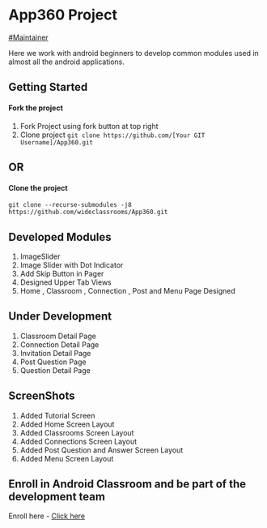 # App360 Project
[#Maintainer](https://wideclassrooms.com)

Here we work with android beginners to develop common modules used in almost all the android applications. 

## Getting Started

#### Fork the project 
1. Fork Project using fork button at top right
2. Clone project
`git clone https://github.com/[Your GIT Username]/App360.git`

## OR

#### Clone the project
     
  `git clone --recurse-submodules -j8 https://github.com/wideclassrooms/App360.git`

## Developed Modules
1. ImageSlider
2. Image Slider with Dot Indicator
3. Add Skip Button in Pager
4. Designed Upper Tab Views
5. Home , Classroom , Connection , Post and Menu Page Designed

## Under Development
1. Classroom Detail Page
2. Connection Detail Page
3. Invitation Detail Page
4. Post Question Page
5. Question Detail Page

## ScreenShots
1. Added Tutorial Screen
2. Added Home Screen Layout
3. Added Classrooms Screen Layout
4. Added Connections Screen Layout
5. Added Post Question and Answer Screen Layout
6. Added Menu Screen Layout



## Enroll in Android Classroom and be part of the development team

Enroll here - [Click here](https://wideclassrooms.com/in/classrooms/App360-nKJdSs0w)

